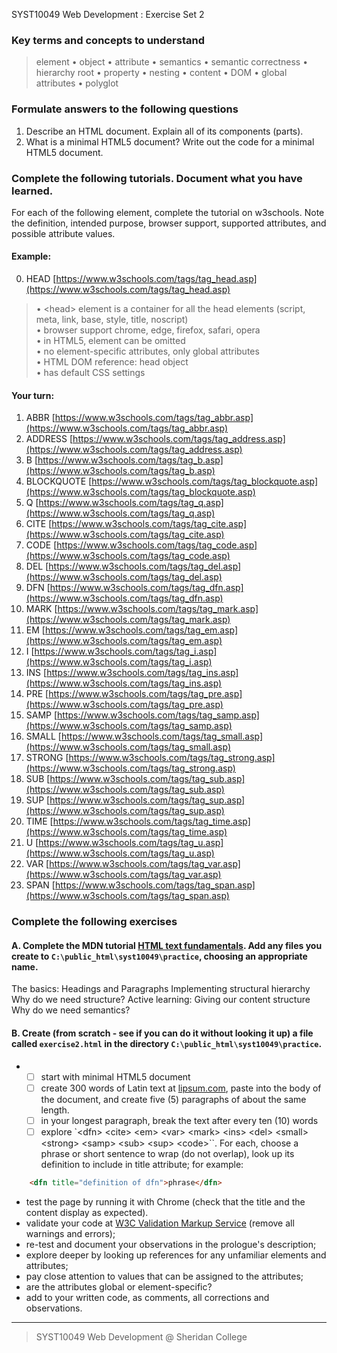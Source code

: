 SYST10049 Web Development
: Exercise Set 2

### Key terms and concepts to understand
> element &bull; object &bull; attribute &bull; semantics &bull; semantic correctness &bull; hierarchy root &bull; property &bull; nesting &bull; content &bull; DOM &bull; global attributes &bull; polyglot

### Formulate answers to the following questions
1. Describe an HTML document.  Explain all of its components (parts).
2. What is a minimal HTML5 document? Write out the code for a minimal HTML5 document.

### Complete the following tutorials. Document what you have learned.
For each of the following element, complete the tutorial on w3schools.  Note the definition, intended purpose, browser support, supported attributes, and possible attribute values.
#### Example:
0. HEAD [https://www.w3schools.com/tags/tag_head.asp](https://www.w3schools.com/tags/tag_head.asp)
> &bull; &lt;head> element is a container for all the head elements (script, meta, link, base, style, title, noscript)<br> &bull; browser support chrome, edge, firefox, safari, opera<br> &bull; in HTML5, element can be omitted<br> &bull; no element-specific attributes, only global attributes<br> &bull; HTML DOM reference: head object<br> &bull; has default CSS settings

#### Your turn:
1. ABBR [https://www.w3schools.com/tags/tag_abbr.asp](https://www.w3schools.com/tags/tag_abbr.asp)
2. ADDRESS [https://www.w3schools.com/tags/tag_address.asp](https://www.w3schools.com/tags/tag_address.asp)
3. B [https://www.w3schools.com/tags/tag_b.asp](https://www.w3schools.com/tags/tag_b.asp)
4. BLOCKQUOTE [https://www.w3schools.com/tags/tag_blockquote.asp](https://www.w3schools.com/tags/tag_blockquote.asp)
5. Q [https://www.w3schools.com/tags/tag_q.asp](https://www.w3schools.com/tags/tag_q.asp) 
6. CITE [https://www.w3schools.com/tags/tag_cite.asp](https://www.w3schools.com/tags/tag_cite.asp)
7. CODE [https://www.w3schools.com/tags/tag_code.asp](https://www.w3schools.com/tags/tag_code.asp)
8. DEL [https://www.w3schools.com/tags/tag_del.asp](https://www.w3schools.com/tags/tag_del.asp)
9. DFN [https://www.w3schools.com/tags/tag_dfn.asp](https://www.w3schools.com/tags/tag_dfn.asp)
10. MARK [https://www.w3schools.com/tags/tag_mark.asp](https://www.w3schools.com/tags/tag_mark.asp)
11. EM [https://www.w3schools.com/tags/tag_em.asp](https://www.w3schools.com/tags/tag_em.asp)
12. I [https://www.w3schools.com/tags/tag_i.asp](https://www.w3schools.com/tags/tag_i.asp)
13. INS [https://www.w3schools.com/tags/tag_ins.asp](https://www.w3schools.com/tags/tag_ins.asp)
14. PRE [https://www.w3schools.com/tags/tag_pre.asp](https://www.w3schools.com/tags/tag_pre.asp)
15. SAMP [https://www.w3schools.com/tags/tag_samp.asp](https://www.w3schools.com/tags/tag_samp.asp)
16. SMALL [https://www.w3schools.com/tags/tag_small.asp](https://www.w3schools.com/tags/tag_small.asp)
17. STRONG [https://www.w3schools.com/tags/tag_strong.asp](https://www.w3schools.com/tags/tag_strong.asp)
18. SUB [https://www.w3schools.com/tags/tag_sub.asp](https://www.w3schools.com/tags/tag_sub.asp)
19. SUP [https://www.w3schools.com/tags/tag_sup.asp](https://www.w3schools.com/tags/tag_sup.asp)
20. TIME [https://www.w3schools.com/tags/tag_time.asp](https://www.w3schools.com/tags/tag_time.asp)
21. U [https://www.w3schools.com/tags/tag_u.asp](https://www.w3schools.com/tags/tag_u.asp)
22. VAR [https://www.w3schools.com/tags/tag_var.asp](https://www.w3schools.com/tags/tag_var.asp)
23. SPAN [https://www.w3schools.com/tags/tag_span.asp](https://www.w3schools.com/tags/tag_span.asp)


### Complete the following exercises

#### A. Complete the MDN tutorial  [HTML text fundamentals](https://developer.mozilla.org/en-US/docs/Learn/HTML/Introduction_to_HTML/HTML_text_fundamentals). Add any files you create to `C:\public_html\syst10049\practice`, choosing an appropriate name.
The basics: Headings and Paragraphs
Implementing structural hierarchy
Why do we need structure?
Active learning: Giving our content structure
Why do we need semantics?
 

#### B. Create (**from scratch - see if you can do it without looking it up**) a file called `exercise2.html` in the directory `C:\public_html\syst10049\practice`.
-
	 - [ ] start with minimal HTML5 document
	 - [ ] create 300 words of Latin text at [lipsum.com](https://lipsum.com/), paste into the body of the document, and create five (5) paragraphs of about the same length.
	 - [ ] in your longest paragraph, break the text after every ten (10) words
	 - [ ] explore `&lt;dfn> &lt;cite> &lt;em> &lt;var> &lt;mark> &lt;ins> &lt;del> &lt;small> &lt;strong> &lt;samp> &lt;sub> &lt;sup> &lt;code>``. For each, choose a phrase or short sentence to wrap (do not overlap), look up its definition to include in title attribute; for example:
```html
    <dfn title="definition of dfn">phrase</dfn>
```
* test the page by running it with Chrome (check that the title and the content display as expected).
* validate your code at [W3C Validation Markup Service](https://validator.w3.org) (remove all warnings and errors);
* re-test and document your observations in the prologue's description;
* explore deeper by looking up references for any unfamiliar elements and attributes; 
* pay close attention to values that can be assigned to the attributes; 
* are the attributes global or element-specific?
* add to your written code, as comments, all corrections and observations.



---
> SYST10049 Web Development @ Sheridan College
